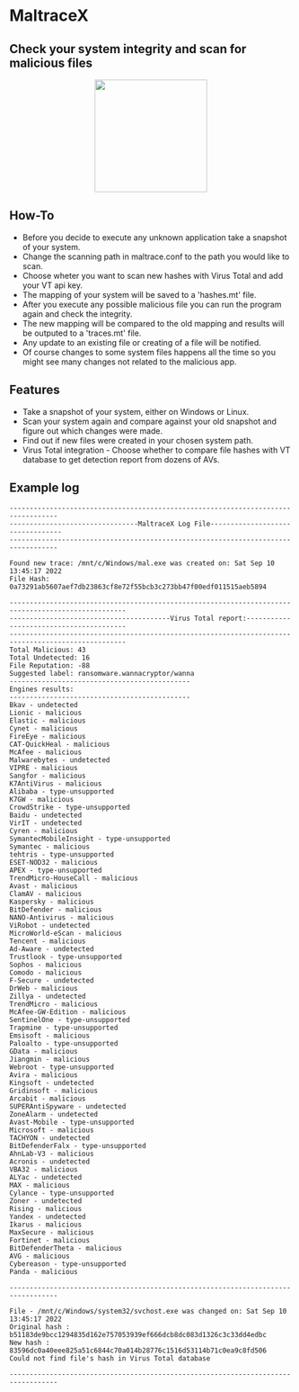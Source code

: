 # MaltraceX
## Check your system integrity and scan for malicious files

<p align="center">
<img src="https://user-images.githubusercontent.com/63206167/189479573-a1c6060a-6069-44db-bdae-b3784ef352d5.png" width="200">
</p>

## How-To

- Before you decide to execute any unknown application take a snapshot of your system.
- Change the scanning path in maltrace.conf to the path you would like to scan.
- Choose wheter you want to scan new hashes with Virus Total and add your VT api key.
- The mapping of your system will be saved to a 'hashes.mt' file.
- After you execute any possible malicious file you can run the program again and check the integrity.
- The new mapping will be compared to the old mapping and results will be outputed to a 'traces.mt' file.
- Any update to an existing file or creating of a file will be notified.
- Of course changes to some system files happens all the time so you might see many changes not related to the malicious app.

## Features 
- Take a snapshot of your system, either on Windows or Linux.
- Scan your system again and compare against your old snapshot and figure out which changes were made.
- Find out if new files were created in your chosen system path.
- Virus Total integration - Choose whether to compare file hashes with VT database to get detection report from dozens of AVs.

## Example log

```
----------------------------------------------------------------------------------
--------------------------------MaltraceX Log File---------------------------------
----------------------------------------------------------------------------------

Found new trace: /mnt/c/Windows/mal.exe was created on: Sat Sep 10 13:45:17 2022
File Hash: 0a73291ab5607aef7db23863cf8e72f55bcb3c273bb47f00edf011515aeb5894

---------------------------------------------------------------------------------------------------
----------------------------------------Virus Total report:----------------------------------------
---------------------------------------------------------------------------------------------------
Total Malicious: 43
Total Undetected: 16
File Reputation: -88
Suggested label: ransomware.wannacryptor/wanna
---------------------------------------------
Engines results:
---------------------------------------------
Bkav - undetected
Lionic - malicious
Elastic - malicious
Cynet - malicious
FireEye - malicious
CAT-QuickHeal - malicious
McAfee - malicious
Malwarebytes - undetected
VIPRE - malicious
Sangfor - malicious
K7AntiVirus - malicious
Alibaba - type-unsupported
K7GW - malicious
CrowdStrike - type-unsupported
Baidu - undetected
VirIT - undetected
Cyren - malicious
SymantecMobileInsight - type-unsupported
Symantec - malicious
tehtris - type-unsupported
ESET-NOD32 - malicious
APEX - type-unsupported
TrendMicro-HouseCall - malicious
Avast - malicious
ClamAV - malicious
Kaspersky - malicious
BitDefender - malicious
NANO-Antivirus - malicious
ViRobot - undetected
MicroWorld-eScan - malicious
Tencent - malicious
Ad-Aware - undetected
Trustlook - type-unsupported
Sophos - malicious
Comodo - malicious
F-Secure - undetected
DrWeb - malicious
Zillya - undetected
TrendMicro - malicious
McAfee-GW-Edition - malicious
SentinelOne - type-unsupported
Trapmine - type-unsupported
Emsisoft - malicious
Paloalto - type-unsupported
GData - malicious
Jiangmin - malicious
Webroot - type-unsupported
Avira - malicious
Kingsoft - undetected
Gridinsoft - malicious
Arcabit - malicious
SUPERAntiSpyware - undetected
ZoneAlarm - undetected
Avast-Mobile - type-unsupported
Microsoft - malicious
TACHYON - undetected
BitDefenderFalx - type-unsupported
AhnLab-V3 - malicious
Acronis - undetected
VBA32 - malicious
ALYac - undetected
MAX - malicious
Cylance - type-unsupported
Zoner - undetected
Rising - malicious
Yandex - undetected
Ikarus - malicious
MaxSecure - malicious
Fortinet - malicious
BitDefenderTheta - malicious
AVG - malicious
Cybereason - type-unsupported
Panda - malicious

----------------------------------------------------------------------------------

File - /mnt/c/Windows/system32/svchost.exe was changed on: Sat Sep 10 13:45:17 2022
Original hash : b51183de9bcc1294835d162e757053939ef666dcb8dc083d1326c3c33dd4edbc
New hash : 83596dc0a40eee825a51c6844c70a014b28776c1516d53114b71c0ea9c8fd506
Could not find file's hash in Virus Total database

----------------------------------------------------------------------------------

```
